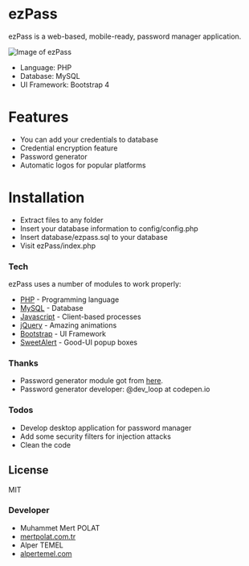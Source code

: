 # ezPass

ezPass is a web-based, mobile-ready, password manager application.

![Image of ezPass](https://i.hizliresim.com/Pk0qUP.png)

  - Language: PHP
  - Database: MySQL
  - UI Framework: Bootstrap 4

# Features

  - You can add your credentials to database
  - Credential encryption feature
  - Password generator
  - Automatic logos for popular platforms

# Installation

- Extract files to any folder
- Insert your database information to config/config.php
- Insert database/ezpass.sql to your database
- Visit ezPass/index.php

### Tech

ezPass uses a number of modules to work properly:

* [PHP] - Programming language
* [MySQL] - Database
* [Javascript] - Client-based processes
* [jQuery] - Amazing animations
* [Bootstrap] - UI Framework
* [SweetAlert] - Good-UI popup boxes

### Thanks

- Password generator module got from [here].
- Password generator developer: @dev_loop at codepen.io

### Todos

 - Develop desktop application for password manager
 - Add some security filters for injection attacks
 - Clean the code

License
----

MIT

### Developer

- Muhammet Mert POLAT
- [mertpolat.com.tr]
- Alper TEMEL
- [alpertemel.com]

[//]: # (These are reference links used in the body of this note and get stripped out when the markdown processor does its job. There is no need to format nicely because it shouldn't be seen. Thanks SO - http://stackoverflow.com/questions/4823468/store-comments-in-markdown-syntax)

   [PHP]: <http://php.net>
   [MySQL]: <https://www.mysql.com>
   [Javascript]: <https://www.javascript.com/>
   [Bootstrap]: <https://getbootstrap.com/>
   [SweetAlert]: <https://sweetalert2.github.io/>
   [jQuery]: <https://jquery.com/>
   [mertpolat.com.tr]: <https://mertpolat.com.tr>
   [alpertemel.com]: <http://alpertemel.com>
   [here]: <http://codepen.io/dev_loop/pen/vYYxvbz>
